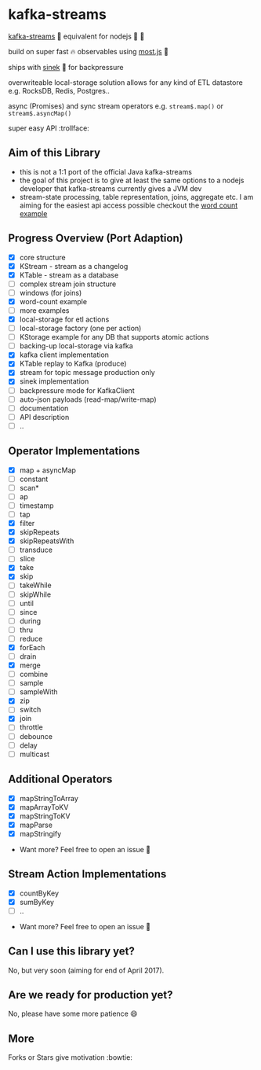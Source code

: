 # kafka-streams

[kafka-streams](http://docs.confluent.io/3.0.0/streams) :octopus: equivalent for nodejs :turtle: :rocket:

build on super fast :fire: observables using [most.js](https://github.com/cujojs/most) :metal:

ships with [sinek](https://github.com/krystianity/node-sinek) :pray: for backpressure

overwriteable local-storage solution allows for any kind of ETL datastore e.g. RocksDB, Redis, Postgres..

async (Promises) and sync stream operators e.g. `stream$.map()` or `stream$.asyncMap()`

super easy API :trollface:

## Aim of this Library

- this is not a 1:1 port of the official Java kafka-streams
- the goal of this project is to give at least the same options to
a nodejs developer that kafka-streams currently gives a JVM dev
- stream-state processing, table representation, joins, aggregate etc.
I am aiming for the easiest api access possible checkout the [word count example](https://github.com/krystianity/kafka-streams/blob/master/examples/wordCount.js)

## Progress Overview (Port Adaption)

- [x] core structure
- [x] KStream - stream as a changelog
- [x] KTable - stream as a database
- [ ] complex stream join structure
- [ ] windows (for joins)
- [x] word-count example
- [ ] more examples
- [x] local-storage for etl actions
- [ ] local-storage factory (one per action)
- [ ] KStorage example for any DB that supports atomic actions
- [ ] backing-up local-storage via kafka
- [x] kafka client implementation
- [x] KTable replay to Kafka (produce)
- [x] stream for topic message production only
- [x] sinek implementation
- [ ] backpressure mode for KafkaClient
- [ ] auto-json payloads (read-map/write-map)
- [ ] documentation
- [ ] API description
- [ ] ..

## Operator Implementations

- [x] map + asyncMap
- [ ] constant
- [ ] scan*
- [ ] ap
- [ ] timestamp
- [ ] tap
- [x] filter
- [x] skipRepeats
- [x] skipRepeatsWith
- [ ] transduce
- [ ] slice
- [x] take
- [x] skip
- [ ] takeWhile
- [ ] skipWhile
- [ ] until
- [ ] since
- [ ] during
- [ ] thru
- [ ] reduce
- [x] forEach
- [ ] drain
- [x] merge
- [ ] combine
- [ ] sample
- [ ] sampleWith
- [x] zip
- [ ] switch
- [x] join
- [ ] throttle
- [ ] debounce
- [ ] delay
- [ ] multicast

## Additional Operators

- [x] mapStringToArray
- [x] mapArrayToKV
- [x] mapStringToKV
- [x] mapParse
- [x] mapStringify
- Want more? Feel free to open an issue :cop:
 
## Stream Action Implementations

- [x] countByKey
- [x] sumByKey
- [ ] ..
- Want more? Feel free to open an issue :cop:

## Can I use this library yet?

No, but very soon (aiming for end of April 2017).

## Are we ready for production yet?

No, please have some more patience :smile:

## More

Forks or Stars give motivation :bowtie:
